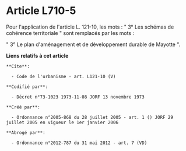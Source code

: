 # Article L710-5

Pour l'application de l'article L. 121-10, les mots : " 3° Les schémas de cohérence territoriale " sont remplacés par les
mots : 

" 3° Le plan d'aménagement et de développement durable de Mayotte ".

**Liens relatifs à cet article**

	**Cite**:

	  - Code de l'urbanisme - art. L121-10 (V)

	**Codifié par**:

	  - Décret n°73-1023 1973-11-08 JORF 13 novembre 1973

	**Créé par**:

	  - Ordonnance n°2005-868 du 28 juillet 2005 - art. 1 () JORF 29 juillet 2005 en vigueur le 1er janvier 2006

	**Abrogé par**:

	  - Ordonnance n°2012-787 du 31 mai 2012 - art. 7 (VD)

